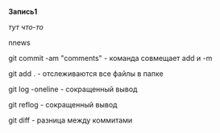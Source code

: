 **Запись1**

*тут что-то*

nnews 

git commit -am "comments" - команда совмещает add  и -m

git add . - отслеживаются все файлы в папке

git log -oneline - сокращенный вывод 

git reflog - сокращенный вывод

git diff <hash1> <hash2> - разница между коммитами



